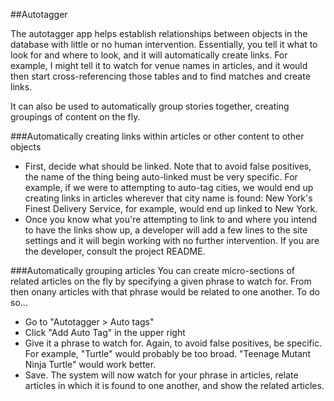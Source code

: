##Autotagger

The autotagger app helps establish relationships between objects in the database with little or no human intervention.
Essentially, you tell it what to look for and where to look, and it will automatically create links.
For example, I might tell it to watch for venue names in articles, and it would then start cross-referencing those tables and to find matches and create links.

It can also be used to automatically group stories together, creating groupings of content on the fly.

###Automatically creating links within articles or other content to other objects
* First, decide what should be linked. Note that to avoid false positives, the name of the thing being auto-linked must be very specific. For example, if we were to attempting to auto-tag cities, we would end up creating links in articles wherever that city name is found: New York's Finest Delivery Service, for example, would end up linked to New York.
* Once you know what you're attempting to link to and where you intend to have the links show up, a developer will add a few lines to the site settings and it will begin working with no further intervention. If you are the developer, consult the project README.

###Automatically grouping articles
You can create micro-sections of related articles on the fly by specifying a given phrase to watch for. From then onany articles with that phrase would be related to one another. To do so...

* Go to "Autotagger > Auto tags"
* Click "Add Auto Tag" in the upper right
* Give it a phrase to watch for. Again, to avoid false positives, be specific. For example, "Turtle" would probably be too broad. "Teenage Mutant Ninja Turtle" would work better.
* Save. The system will now watch for your phrase in articles, relate articles in which it is found to one another, and show the related articles.
